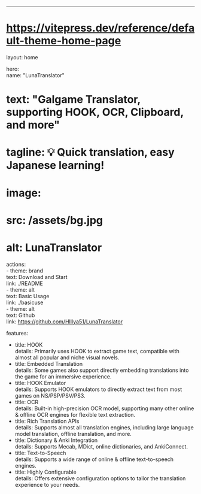 ---  
# https://vitepress.dev/reference/default-theme-home-page  
layout: home  

hero:  
  name: "LunaTranslator"  
  # text: "Galgame Translator, supporting HOOK, OCR, Clipboard, and more"  
  # tagline: 💡 Quick translation, easy Japanese learning!  
  # image:  
  #   src: /assets/bg.jpg  
  #   alt: LunaTranslator  
  actions:  
    - theme: brand  
      text: Download and Start  
      link: ./README  
    - theme: alt  
      text: Basic Usage  
      link: ./basicuse  
    - theme: alt  
      text: Github  
      link: https://github.com/HIllya51/LunaTranslator  

features:  
  - title: HOOK  
    details: Primarily uses HOOK to extract game text, compatible with almost all popular and niche visual novels.  
  - title: Embedded Translation  
    details: Some games also support directly embedding translations into the game for an immersive experience.
  - title: HOOK Emulator  
    details: Supports HOOK emulators to directly extract text from most games on NS/PSP/PSV/PS3.  
  - title: OCR  
    details: Built-in high-precision OCR model, supporting many other online & offline OCR engines for flexible text extraction.  
  - title: Rich Translation APIs  
    details: Supports almost all translation engines, including large language model translation, offline translation, and more.
  - title: Dictionary & Anki Integration  
    details: Supports Mecab, MDict, online dictionaries, and AnkiConnect.
  - title: Text-to-Speech  
    details: Supports a wide range of online & offline text-to-speech engines.  
  - title: Highly Configurable  
    details: Offers extensive configuration options to tailor the translation experience to your needs.  